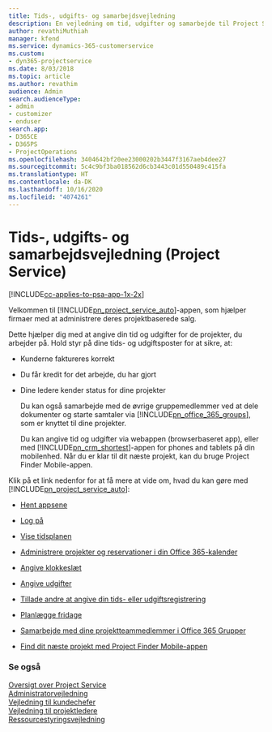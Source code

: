 ```yaml
---
title: Tids-, udgifts- og samarbejdsvejledning
description: En vejledning om tid, udgifter og samarbejde til Project Service
author: revathiMuthiah
manager: kfend
ms.service: dynamics-365-customerservice
ms.custom:
- dyn365-projectservice
ms.date: 8/03/2018
ms.topic: article
ms.author: revathim
audience: Admin
search.audienceType:
- admin
- customizer
- enduser
search.app:
- D365CE
- D365PS
- ProjectOperations
ms.openlocfilehash: 3404642bf20ee23000202b3447f3167aeb4dee27
ms.sourcegitcommit: 5c4c9bf3ba018562d6cb3443c01d550489c415fa
ms.translationtype: HT
ms.contentlocale: da-DK
ms.lasthandoff: 10/16/2020
ms.locfileid: "4074261"
---
```

# <a name="time-expense-and-collaboration-guide-project-service"></a>Tids-, udgifts- og samarbejdsvejledning (Project Service)

[!INCLUDE[cc-applies-to-psa-app-1x-2x](../includes/cc-applies-to-psa-app-1x-2x.md)]

Velkommen til [!INCLUDE[pn_project_service_auto](../includes/pn-project-service-auto.md)]-appen, som hjælper firmaer med at administrere deres projektbaserede salg. 
  
 Dette hjælper dig med at angive din tid og udgifter for de projekter, du arbejder på. Hold styr på dine tids- og udgiftsposter for at sikre, at:  
  
- Kunderne faktureres korrekt  
  
- Du får kredit for det arbejde, du har gjort  
  
- Dine ledere kender status for dine projekter  
  
  Du kan også samarbejde med de øvrige gruppemedlemmer ved at dele dokumenter og starte samtaler via [!INCLUDE[pn_office_365_groups](../includes/pn-office-365-groups.md)], som er knyttet til dine projekter.  
  
  Du kan angive tid og udgifter via webappen (browserbaseret app), eller med [!INCLUDE[pn_crm_shortest](../includes/pn-crm-shortest.md)]-appen for phones and tablets på din mobilenhed. Når du er klar til dit næste projekt, kan du bruge Project Finder Mobile-appen.  
  
Klik på et link nedenfor for at få mere at vide om, hvad du kan gøre med [!INCLUDE[pn_project_service_auto](../includes/pn-project-service-auto.md)]:  
  
-   [Hent appsene](../psa/get-apps.md)  
  
-   [Log på](../psa/sign-in.md)  
  
-   [Vise tidsplanen](../psa/view-schedule.md)  
  
-   [Administrere projekter og reservationer i din Office 365-kalender](../psa/manage-project-bookings-office-365-calendar.md)  
  
-   [Angive klokkeslæt](../psa/enter-time.md)  
  
-   [Angive udgifter](../psa/enter-expenses.md)  
  
-   [Tillade andre at angive din tids- eller udgiftsregistrering](../psa/allow-someone-else-enter-time-entry-expense.md)  
  
-   [Planlægge fridage ](../psa/schedule-time-off.md)  
  
-   [Samarbejde med dine projektteammedlemmer i Office 365 Grupper](../psa/collaborate-project-team-members-office-365-groups.md)  
  
-   [Find dit næste projekt med Project Finder Mobile-appen](../psa/find-next-project-finder-mobile-app.md)  
  
### <a name="see-also"></a>Se også  
 [Oversigt over Project Service](../psa/overview.md)   
 [Administratorvejledning](../psa/admin-guide.md)   
 [Vejledning til kundechefer](../psa/account-manager-guide.md)   
 [Vejledning til projektledere](../psa/project-manager-guide.md)   
 [Ressourcestyringsvejledning](../psa/resource-manager-guide.md)   
